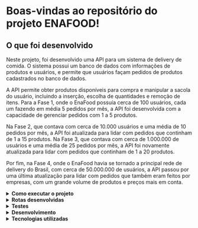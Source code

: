 # Boas-vindas ao repositório do projeto ENAFOOD!

## O que foi desenvolvido

Neste projeto, foi desenvolvido uma API para um sistema de delivery de comida. O sistema possui um banco de dados com informações de produtos e usuários, e permite que usuários façam pedidos de produtos cadastrados no banco de dados.

A API permite obter produtos disponíveis para compra e manipular a sacola do usuário, incluindo a inserção, escolha de quantidades e remoção de itens. Para a Fase 1, onde o EnaFood possuía cerca de 100 usuários, cada um fazendo em média 5 pedidos por mês, a API foi desenvolvida com a capacidade de gerenciar pedidos com 1 a 5 produtos.

Na Fase 2, que contava com cerca de 10.000 usuários e uma média de 10 pedidos por mês, a API foi atualizada para lidar com pedidos que continham de 1 a 15 produtos. Na Fase 3, que contava com cerca de 1.000.000 de usuários e uma média de 25 pedidos por mês, a API foi novamente atualizada para lidar com pedidos que continham de 1 a 20 produtos.

Por fim, na Fase 4, onde o EnaFood havia se tornado a principal rede de delivery do Brasil, com cerca de 50.000.000 de usuários, a API passou por uma última atualização para lidar com pedidos que também eram feitos por empresas, com um grande volume de produtos e preços mais em conta.


<details>
  <summary>
    <strong>Como executar o projeto</strong>
  </summary><br>

  1. Clone o repositório 
    `git clone git@github.com:JackS1o/Delivery-Challenge.git`
  
  2. Na raíz do projeto, execute o comando `docker-compose up -d` para subir o container da aplicação e do banco de dados. O servidor estará disponível na porta `3001`.

  3. Na raíz do projeto, execute o comando `npm run products:import` para popular o banco de dados com os produtos.
</details>

<details>
  <summary>
    <strong>Rotas desenvolvidas</strong>
  </summary><br>

  - `POST /register` - Cria um novo usuário. O corpo da requisição deve conter o `email` e `password` desejados. Exemplo de corpo de requisição:
  ```json
  {
    "email": "jack@gmail.com",
    "password": "123456",
  }
  ```
  a resposta será um objeto com o um `token` de autenticação no seguinte formato:
  ```json
  {
    "token": "eyJhbGciOiJIUzI1NiIsInR5cCI6IkpXVCJ9.eyJlbWFpbCI6ImphQGdtYWlsLmNvbSIsImlhdCI6MTY3ODY2NTU3NiwiZXhwIjoxNjc4NjY5MTc2fQ.svDiQTwItv4FG9_0OZNrxmKWb0EWRPsk8LFbYAtUIAc"
  }
  ```

  - `POST /login` - Realiza o login de um usuário. O corpo da requisição deve conter o `email` e `password` que existam no banco de dados. O retorno dessa requisição tabém gera um `token`. Exemplo de corpo de requisição:
  ```json
  {
    "email": "jack@gmail.com",
    "password": "123456",
  }
  ```

  - `GET /products` - Retorna todos os produtos cadastrados no banco de dados. Exemplo de resposta:
  ```json
  [
    {
      "_id": "640ebdb605aaccc707ab1507",
      "name": "Coca-Cola",
      "price": 5,
      "description": "Coca-Cola is a carbonated soft drink manufactured by The Coca-Cola Company."
    },
    {
      "_id": "640ebdb605aaccc707ab1508",
      "name": "Pepsi",
      "price": 5,
      "description": "Pepsi is a carbonated soft drink manufactured by PepsiCo."
    }
  ]
  ```

  - `GET /orders` - Retorna todas as ordens de compra cadastradas no banco de dados. Exemplo de resposta:
  ```json
  [
    {
      "_id": "640ebdb605aaccc707ab1507",
      "user": "jack@gmail.com",
      "paymentMethod": "cartão",
      "address": "Rua São Miguel",
      "order": [
        {
          "_id": "640ebdb605aaccc707ab1507",
          "name": "Coca-Cola",
          "price": 5,
          "description": "Coca-Cola is a carbonated soft drink manufactured by The Coca-Cola Company.",
          "quantity": 2
        },
        {
          "_id": "640ebdb605aaccc707ab1508",
          "name": "Pepsi",
          "price": 5,
          "description": "Pepsi is a carbonated soft drink manufactured by PepsiCo.",
          "quantity": 2
        }
      ]
    }
  ]
  ```

  - `GET /order/:id` - Retorna uma ordem de compra específica. Exemplo de resposta:
  ```json
  {
    "_id": "640ebdb605aaccc707ab1507",
    "user": "jack@gmail.com",
    "paymentMethod": "cartão",
    "address": "Rua São Miguel",
    "order": [
      {
        "_id": "640ebdb605aaccc707ab1507",
        "name": "Coca-Cola",
        "price": 5,
        "description": "Coca-Cola is a carbonated soft drink manufactured by The Coca-Cola Company.",
        "quantity": 2
      }
    ]
  }
  ```

  - `DELETE /order/:id` - Deleta uma ordem de compra específica. Exemplo de resposta:
  ```json
  {
    "message": "Sale deleted successfully!",
    "order": {
      "_id": "640e204bff9bfc2adbe8933f",
      "user": "jack@gmail.com",
      "paymentMethod": "cartão",
      "address": "Rua São Miguel",
      "order": [
        {
          "_id": "640ebdb605aaccc707ab1507",
          "name": "Coca-Cola",
          "price": 5,
          "description": "Coca-Cola is a carbonated soft drink manufactured by The Coca-Cola Company.",
          "quantity": 2
        }
      ]
    }
  }
  ```

  - `POST /mvp/order` - é possível criar uma nova ordem de compra, porém, nessa rota, o usuário consegue criar uma ordem com no `máximo 5 produtos`.
  - `POST /earlyadopters/order` - é possível criar uma nova ordem de compra, porém, nessa rota, o usuário consegue criar uma ordem com no `máximo 15 produtos`.
  - `POST /earlymajority/order` - é possível criar uma nova ordem de compra, porém, nessa rota, o usuário consegue criar uma ordem com no `máximo 20 produtos`.
  - `POST /latemajority/order` - é possível criar uma nova ordem de compra sem limite de produtos.
  - Todas as rotas de criação de ordem de compra recebem o seguinte corpo de requisição:

  ```json
  {
    "paymentMethod": "cartão",
    "address": "Rua São Miguel",
      "order": [
      {
        "_id": "640ebdb605aaccc707ab1507",
        "name": "Coca-Cola",
        "price": 5,
        "description": "Coca-Cola is a carbonated soft drink manufactured by The Coca-Cola Company.",
        "quantity": 2
      }
    ]
  }
  ```

  - As rotas `PATCH /mvp/order/:id`, `PATCH /earlyadopters/order/:id`, `PATCH /earlymajority/order/:id` e `PATCH /latemajority/order/:id` são responsáveis por atualizar uma ordem de compra específica. Todas as rotas recebem o seguinte corpo de requisição:
  ```json
  {
    "paymentMethod": "cartão",
    "address": "Rua São Miguel",
      "order": [
      {
        "_id": "640ebdb605aaccc707ab1507",
        "name": "Coca-Cola",
        "price": 5,
        "description": "Coca-Cola is a carbonated soft drink manufactured by The Coca-Cola Company.",
        "quantity": 2
      }
    ]
  }
  ```

</details>

<details>
  <summary>
    <strong>Testes</strong>
  </summary><br>

  - Para executar os testes, execute o comando `npm test` na raíz do projeto.
  - Os testes foram desenvolvidos utilizando `Mocha`, `Jest`, `Chai` e `Sinon`.
  - Os testes foram desenvolvidos para as camadas de `Controller` do projeto.
</details>

<details>
  <summary>
    <strong>Desenvolvimento</strong>
  </summary><br>

  - O projeto foi desenvolvido utilizando arquitetura MSC (Model, Service e Controller) para uma melhor organização do código e também `middlewares` para verificar se os dados enviados pelo usuário estão corretos, se o usuário está autenticado, se o produto enviado pelo usuário existe, se a quantidade de produtos enviados pelo usuário é válida, entre outros.

  - `errorHandler` - Middleware que captura os erros e retorna uma mensagem de erro.
  - `authToken` - Middleware que verifica se o usuário está autenticado. Caso não esteja, retorna um erro.
  - `validateLogin` - Middleware que verifica se os dados enviados pelo usuário ao realizar o login ou se registrar estão corretos. Caso não estejam, retorna um erro.
  - `validateOrderFields` - Middleware que verifica se os dados enviados pelo usuário ao realizar uma nova ordem de compra estão corretos. Caso não estejam, retorna um erro.
  - `productExists` - Middleware que verifica se o produto enviado pelo usuário ao realizar uma nova ordem de compra existe. Caso não exista, retorna um erro.
  - `invalidQuantityMVP` - Middleware que verifica se a quantidade de produtos enviados pelo usuário ao realizar uma nova ordem de compra na rota `/mvp/order` é válida. Caso não seja, retorna um erro.
  - `invalidQuantityEarlyAdop` - Middleware que verifica se a quantidade de produtos enviados pelo usuário ao realizar uma nova ordem de compra na rota `/earlyadopters/order` é válida. Caso não seja, retorna um erro.
  - `invalidQuantityEarlyMajor` - Middleware que verifica se a quantidade de produtos enviados pelo usuário ao realizar uma nova ordem de compra na rota `/earlymajority/order` é válida. Caso não seja, retorna um erro.
  - `invalidUpdatedQuantityMVP` - Middleware que verifica se a quantidade de produtos enviados pelo usuário ao atualizar uma ordem de compra na rota `/mvp/order/:id` é válida. Caso não seja, retorna um erro.
  - `invalidUpdatedQuantityEarlyAdop` - Middleware que verifica se a quantidade de produtos enviados pelo usuário ao atualizar uma ordem de compra na rota `/earlyadopters/order/:id` é válida. Caso não seja, retorna um erro.
  - `invalidUpdatedQuantityEarlyMajor` - Middleware que verifica se a quantidade de produtos enviados pelo usuário ao atualizar uma ordem de compra na rota `/earlymajority/order/:id` é válida. Caso não seja, retorna um erro.
  - `invalidUpdatedFields` - Middleware que verifica se os dados enviados pelo usuário ao atualizar uma ordem de compra estão corretos. Caso não estejam, retorna um erro.
</details>

<details>
  <summary>
    <strong>Tecnologias utilizadas</strong>
  </summary><br>

  - O projeto foi desenvolvido utilizando o `Docker` para a criação de containers.
  - Linguagem `Node.js` e banco de dados `MongoDB`.
  - `Express` para a criação das rotas.
  - `Mongoose` para a conexão com o banco de dados.
  - `JWT` para a autenticação de usuários.
  - `Mocha`, `Jest`, `Chai` e `Sinon` para a realização dos testes.
  - `Joi` para a validação de dados.
  - `Express Async Errors` para a tratativa de erros.
  - `Dotenv` para a utilização de variáveis de ambiente.
</details>
